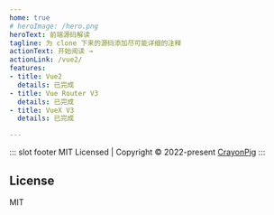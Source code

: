 ```yaml
---
home: true
# heroImage: /hero.png
heroText: 前端源码解读
tagline: 为 clone 下来的源码添加尽可能详细的注释
actionText: 开始阅读 →
actionLink: /vue2/
features:
- title: Vue2
  details: 已完成
- title: Vue Router V3
  details: 已完成
- title: VueX V3
  details: 已完成

---
```


::: slot footer
 MIT Licensed | Copyright © 2022-present [CrayonPig](https://github.com/CrayonPig)
:::

## License

MIT
